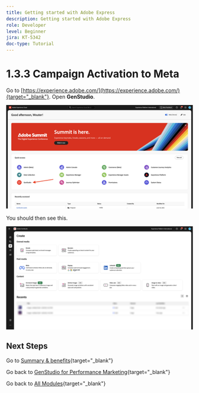 ```yaml
---
title: Getting started with Adobe Express
description: Getting started with Adobe Express
role: Developer
level: Beginner
jira: KT-5342
doc-type: Tutorial
---
```

# 1.3.3 Campaign Activation to Meta

Go to [https://experience.adobe.com/](https://experience.adobe.com/){target="_blank"}. Open **GenStudio**.

![GSPeM](./images/gspem1.png)

You should then see this.

![GSPeM](./images/gspem2.png)


## Next Steps

Go to [Summary & benefits](./summary.md){target="_blank"}

Go back to [GenStudio for Performance Marketing](./genstudio.md){target="_blank"}

Go back to [All Modules](./../../../overview.md){target="_blank"}
